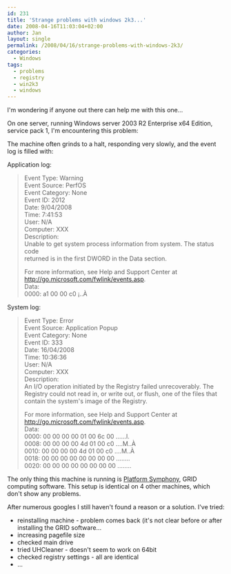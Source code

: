 ```yaml
---
id: 231
title: 'Strange problems with windows 2k3...'
date: 2008-04-16T11:03:04+02:00
author: Jan
layout: single
permalink: /2008/04/16/strange-problems-with-windows-2k3/
categories:
  - Windows
tags:
  - problems
  - registry
  - win2k3
  - windows
---
```

I'm wondering if anyone out there can help me with this one...

On one server, running Windows server 2003 R2 Enterprise x64 Edition, service pack 1, I'm encountering this problem:

The machine often grinds to a halt, responding very slowly, and the event log is filled with:

Application log:

> Event Type: Warning  
> Event Source: PerfOS  
> Event Category: None  
> Event ID: 2012  
> Date: 9/04/2008  
> Time: 7:41:53  
> User: N/A  
> Computer: XXX  
> Description:  
> Unable to get system process information from system. The status code  
> returned is in the first DWORD in the Data section.
> 
> For more information, see Help and Support Center at  
> http://go.microsoft.com/fwlink/events.asp.  
> Data:  
> 0000: a1 00 00 c0 ¡..À 

System log:

> Event Type: Error  
> Event Source: Application Popup  
> Event Category: None  
> Event ID: 333  
> Date: 16/04/2008  
> Time: 10:36:36  
> User: N/A  
> Computer: XXX  
> Description:  
> An I/O operation initiated by the Registry failed unrecoverably. The  
> Registry could not read in, or write out, or flush, one of the files that  
> contain the system's image of the Registry.
> 
> For more information, see Help and Support Center at  
> http://go.microsoft.com/fwlink/events.asp.  
> Data:  
> 0000: 00 00 00 00 01 00 6c 00 ......l.  
> 0008: 00 00 00 00 4d 01 00 c0 ....M..À  
> 0010: 00 00 00 00 4d 01 00 c0 ....M..À  
> 0018: 00 00 00 00 00 00 00 00 ........  
> 0020: 00 00 00 00 00 00 00 00 ........ 

The only thing this machine is running is [Platform Symphony](http://www.platform.com), GRID computing software. This setup is identical on 4 other machines, which don't show any problems.

After numerous googles I still haven't found a reason or a solution. I've tried:

  * reinstalling machine - problem comes back (it's not clear before or after installing the GRID software...
  * increasing pagefile size
  * checked main drive
  * tried UHCleaner - doesn't seem to work on 64bit
  * checked registry settings - all are identical
  * ...